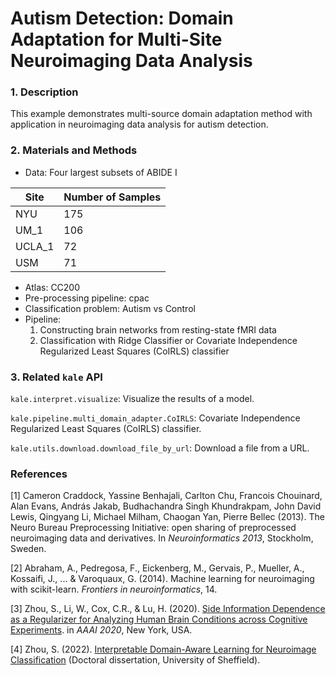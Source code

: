 # Autism Detection: Domain Adaptation for Multi-Site Neuroimaging Data Analysis

### 1. Description

This example demonstrates multi-source domain adaptation method with application in neuroimaging data analysis for
autism detection.

### 2. Materials and Methods

- Data: Four largest subsets of ABIDE I

| Site   | Number of Samples |
|--------|-------------------|
| NYU    | 175               |
| UM_1   | 106               |
| UCLA_1 | 72                |
| USM    | 71                |
- Atlas: CC200
- Pre-processing pipeline: cpac
- Classification problem: Autism vs Control
- Pipeline:
  1. Constructing brain networks from resting-state fMRI data
  2. Classification with Ridge Classifier or Covariate Independence Regularized Least Squares (CoIRLS) classifier


### 3. Related `kale` API

`kale.interpret.visualize`: Visualize the results of a model.

`kale.pipeline.multi_domain_adapter.CoIRLS`: Covariate Independence Regularized Least Squares (CoIRLS) classifier.

`kale.utils.download.download_file_by_url`: Download a file from a URL.

### References

[1] Cameron Craddock, Yassine Benhajali, Carlton Chu, Francois Chouinard, Alan Evans, András Jakab, Budhachandra Singh
Khundrakpam, John David Lewis, Qingyang Li, Michael Milham, Chaogan Yan, Pierre Bellec (2013). The Neuro Bureau
Preprocessing Initiative: open sharing of preprocessed neuroimaging data and derivatives. In *Neuroinformatics 2013*,
Stockholm, Sweden.

[2] Abraham, A., Pedregosa, F., Eickenberg, M., Gervais, P., Mueller, A., Kossaifi, J., ... & Varoquaux, G. (2014).
Machine learning for neuroimaging with scikit-learn. *Frontiers in neuroinformatics*, 14.

[3] Zhou, S., Li, W., Cox, C.R., & Lu, H. (2020). [Side Information Dependence as a Regularizer for Analyzing Human Brain Conditions across Cognitive Experiments](https://ojs.aaai.org//index.php/AAAI/article/view/6179). in *AAAI 2020*, New York, USA.

[4] Zhou, S. (2022). [Interpretable Domain-Aware Learning for Neuroimage Classification](https://etheses.whiterose.ac.uk/31044/1/PhD_thesis_ShuoZhou_170272834.pdf) (Doctoral dissertation,
University of Sheffield).
